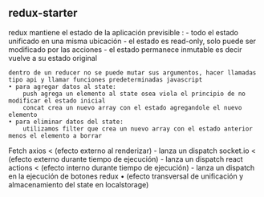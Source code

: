 ## redux-starter

 redux mantiene el estado de la aplicación previsible :
    - todo el estado unificado en una misma ubicación
    - el estado es read-only, solo puede ser modificado por las acciones
    - el estado permanece inmutable es decir vuelve a su estado original

    dentro de un reducer no se puede mutar sus argumentos, hacer llamadas tipo api y llamar funciones predeterminadas javascript
    • para agregar datos al state:
    	push agrega un elemento al state osea viola el principio de no modificar el estado inicial
    	concat crea un nuevo array con el estado agregandole el nuevo elemento
    • para eliminar datos del state:
    	utilizamos filter que crea un nuevo array con el estado anterior menos el elemento a borrar
     
  Fetch axios < (efecto externo al renderizar) - lanza un dispatch
  socket.io < (efecto externo durante tiempo de ejecución) - lanza un dispatch
  react actions < (efecto interno durante tiempo de ejecución) - lanza un dispatch en la ejecución de botones
  redux • (efecto transversal de unificación y almacenamiento del state en localstorage) 
